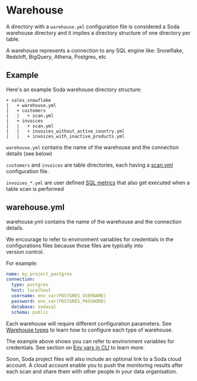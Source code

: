 # Warehouse

A directory with a `warehouse.yml` configuration file is considered a Soda 
warehouse directory and it implies a directory structure of one directory 
per table.

A warehouse represents a connection to any SQL engine like: Snowflake, Redshift, 
BigQuery, Athena, Postgres, etc 

## Example

Here's an example Soda warehouse directory structure:

```
+ sales_snowflake
|   + warehouse.yml
|   + customers
|   |   + scan.yml        
|   + invoices
|   |   + scan.yml
|   |   + invoices_without_active_country.yml        
|   |   + invoices_with_inactive_products.yml        
```

`warehouse.yml` contains the name of the warehouse and 
the connection details (see below)

`customers` and `invoices` are table directories, each 
having a [scan.yml](scan.md) configuration file.

`invoices_*.yml` are user defined [SQL metrics](sql_metrics.md)
that also get executed when a table scan is performed

## warehouse.yml

warehouse.yml contains the name of the warehouse and the connection details.

We encourage to refer to environment variables for credentials 
in the configurations files because those files are typically into  
version control. 

For example:
```yaml
name: my_project_postgres
connection:
  type: postgres
  host: localhost
  username: env_var(POSTGRES_USERNAME)
  password: env_var(POSTGRES_PASSWORD)
  database: sodasql
  schema: public
```

Each warehouse will require different configuration parameters.
See [Warehouse types](warehouse_types.md) to learn how to configure each 
type of warehouse. 

The example above shows you can refer to environment variables for 
credentials.  See section on [Env vars in CLI](cli.md#env-vars) to learn more.

Soon, Soda project files will also include an optional 
link to a Soda cloud account.  A cloud account enable you to push the monitoring 
results after each scan and share them with other people in your data organisation.
